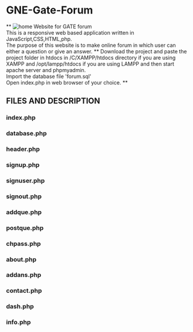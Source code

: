 # GNE-Gate-Forum
**
![home](https://drive.google.com/uc?export=view&id=11Ixx49SUrY6-r1YYtKTgl8LoKope1soR)
Website for GATE forum\
This is a responsive web based application written in JavaScript,CSS,HTML,php.\
The purpose of this website is to make online forum in which user can either a question or give an answer.
**
Download the project and paste the project folder in htdocs in /C/XAMPP/htdocs directory if you are using XAMPP and /opt/lampp/htdocs if you are using LAMPP and then start apache server and phpmyadmin.\
Import the database file 'forum.sql'\
Open index.php in web browser of your choice.
**

## FILES AND DESCRIPTION

### index.php     
### database.php
### header.php
### signup.php
### signuser.php
### signout.php
### addque.php
### postque.php
### chpass.php
### about.php
### addans.php
### contact.php
### dash.php
### info.php
